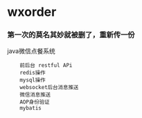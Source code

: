 ﻿# wxorder
### 第一次的莫名其妙就被删了，重新传一份

java微信点餐系统

```
    前后台 restful APi
    redis操作
    mysql操作
    websocket后台消息推送
    微信消息推送
    AOP身份验证
    mybatis
    
```